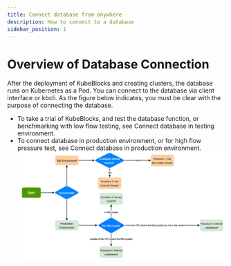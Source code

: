 ```yaml
---
title: Connect database from anywhere
description: How to connect to a database
sidebar_position: 1
---
```


# Overview of Database Connection
After the deployment of KubeBlocks and creating clusters, the database runs on Kubernetes as a Pod. You can connect to the database via client interface or kbcli. 
As the figure below indicates, you must be clear with the purpose of connecting the database.
  - To take a trial of KubeBlocks, and test the database function, or benchmarking with low flow testing, see Connect database in testing environment.
  - To connect database in production environment, or for high flow pressure test, see Connect database in production environment.
![Connect database](./../../img/connect_database.png)